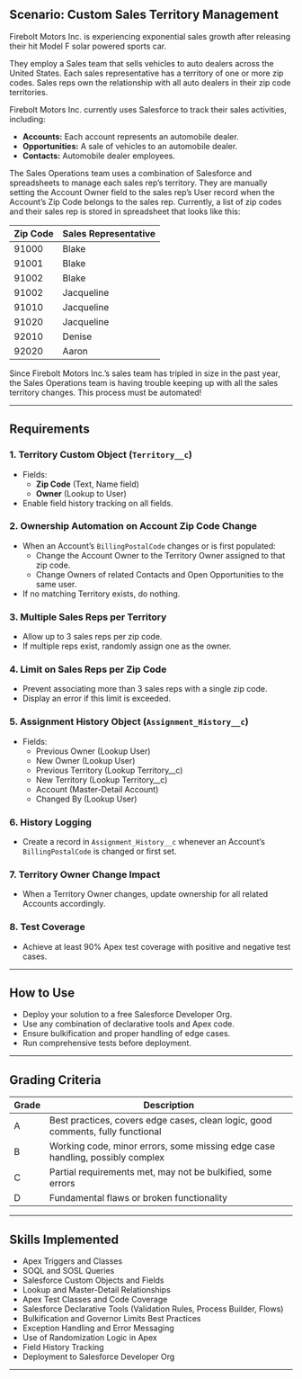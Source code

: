 ## Scenario: Custom Sales Territory Management

Firebolt Motors Inc. is experiencing exponential sales growth after releasing their hit Model F solar powered sports car.

They employ a Sales team that sells vehicles to auto dealers across the United States. Each sales representative has a territory of one or more zip codes. Sales reps own the relationship with all auto dealers in their zip code territories.

Firebolt Motors Inc. currently uses Salesforce to track their sales activities, including:
- **Accounts:** Each account represents an automobile dealer.
- **Opportunities:** A sale of vehicles to an automobile dealer.
- **Contacts:** Automobile dealer employees.

The Sales Operations team uses a combination of Salesforce and spreadsheets to manage each sales rep’s territory. They are manually setting the Account Owner field to the sales rep’s User record when the Account’s Zip Code belongs to the sales rep. Currently, a list of zip codes and their sales rep is stored in spreadsheet that looks like this:

| Zip Code | Sales Representative |
| -------- | -------------------- |
| 91000    | Blake                |
| 91001    | Blake                |
| 91002    | Blake                |
| 91002    | Jacqueline           |
| 91010    | Jacqueline           |
| 91020    | Jacqueline           |
| 92010    | Denise               |
| 92020    | Aaron                |

Since Firebolt Motors Inc.’s sales team has tripled in size in the past year, the Sales Operations team is having trouble keeping up with all the sales territory changes. This process must be automated!

---

## Requirements

### 1. Territory Custom Object (`Territory__c`)
- Fields:
  - **Zip Code** (Text, Name field)
  - **Owner** (Lookup to User)
- Enable field history tracking on all fields.

### 2. Ownership Automation on Account Zip Code Change
- When an Account’s `BillingPostalCode` changes or is first populated:
  - Change the Account Owner to the Territory Owner assigned to that zip code.
  - Change Owners of related Contacts and Open Opportunities to the same user.
- If no matching Territory exists, do nothing.

### 3. Multiple Sales Reps per Territory
- Allow up to 3 sales reps per zip code.
- If multiple reps exist, randomly assign one as the owner.

### 4. Limit on Sales Reps per Zip Code
- Prevent associating more than 3 sales reps with a single zip code.
- Display an error if this limit is exceeded.

### 5. Assignment History Object (`Assignment_History__c`)
- Fields:
  - Previous Owner (Lookup User)
  - New Owner (Lookup User)
  - Previous Territory (Lookup Territory__c)
  - New Territory (Lookup Territory__c)
  - Account (Master-Detail Account)
  - Changed By (Lookup User)

### 6. History Logging
- Create a record in `Assignment_History__c` whenever an Account’s `BillingPostalCode` is changed or first set.

### 7. Territory Owner Change Impact
- When a Territory Owner changes, update ownership for all related Accounts accordingly.

### 8. Test Coverage
- Achieve at least 90% Apex test coverage with positive and negative test cases.

---

## How to Use

- Deploy your solution to a free Salesforce Developer Org.
- Use any combination of declarative tools and Apex code.
- Ensure bulkification and proper handling of edge cases.
- Run comprehensive tests before deployment.

---

## Grading Criteria

| Grade | Description                                                                                       |
|-------|-------------------------------------------------------------------------------------------------|
| A     | Best practices, covers edge cases, clean logic, good comments, fully functional                  |
| B     | Working code, minor errors, some missing edge case handling, possibly complex                    |
| C     | Partial requirements met, may not be bulkified, some errors                                     |
| D     | Fundamental flaws or broken functionality                                                       |

---

## Skills Implemented

- Apex Triggers and Classes  
- SOQL and SOSL Queries  
- Salesforce Custom Objects and Fields  
- Lookup and Master-Detail Relationships  
- Apex Test Classes and Code Coverage  
- Salesforce Declarative Tools (Validation Rules, Process Builder, Flows)  
- Bulkification and Governor Limits Best Practices  
- Exception Handling and Error Messaging  
- Use of Randomization Logic in Apex  
- Field History Tracking  
- Deployment to Salesforce Developer Org  

---
